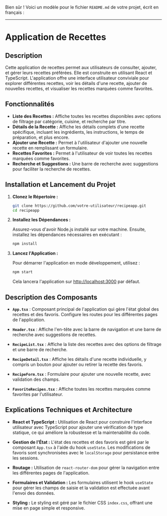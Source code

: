 Bien sûr ! Voici un modèle pour le fichier `README.md` de votre projet, écrit en français :

---

# Application de Recettes

## Description

Cette application de recettes permet aux utilisateurs de consulter, ajouter, et gérer leurs recettes préférées. Elle est construite en utilisant React et TypeScript. L'application offre une interface utilisateur conviviale pour explorer différentes recettes, voir les détails d'une recette, ajouter de nouvelles recettes, et visualiser les recettes marquées comme favorites.

## Fonctionnalités

- **Liste des Recettes :** Affiche toutes les recettes disponibles avec options de filtrage par catégorie, cuisine, et recherche par titre.
- **Détails de la Recette :** Affiche les détails complets d'une recette spécifique, incluant les ingrédients, les instructions, le temps de préparation, et plus encore.
- **Ajouter une Recette :** Permet à l'utilisateur d'ajouter une nouvelle recette en remplissant un formulaire.
- **Recettes Favorites :** Permet à l'utilisateur de voir toutes les recettes marquées comme favorites.
- **Recherche et Suggestions :** Une barre de recherche avec suggestions pour faciliter la recherche de recettes.

## Installation et Lancement du Projet

1. **Clonez le Répertoire :**

   ```bash
   git clone https://github.com/votre-utilisateur/recipeapp.git
   cd recipeapp
   ```

2. **Installez les Dépendances :**

   Assurez-vous d'avoir Node.js installé sur votre machine. Ensuite, installez les dépendances nécessaires en exécutant :

   ```bash
   npm install
   ```

3. **Lancez l'Application :**

   Pour démarrer l'application en mode développement, utilisez :

   ```bash
   npm start
   ```

   Cela lancera l'application sur [http://localhost:3000](http://localhost:3000) par défaut.

## Description des Composants

- **`App.tsx`** : Composant principal de l'application qui gère l'état global des recettes et des favoris. Configure les routes pour les différentes pages de l'application.

- **`Header.tsx`** : Affiche l'en-tête avec la barre de navigation et une barre de recherche avec suggestions de recettes.

- **`RecipeList.tsx`** : Affiche la liste des recettes avec des options de filtrage et une barre de recherche.

- **`RecipeDetail.tsx`** : Affiche les détails d'une recette individuelle, y compris un bouton pour ajouter ou retirer la recette des favoris.

- **`RecipeForm.tsx`** : Formulaire pour ajouter une nouvelle recette, avec validation des champs.

- **`FavoriteRecipes.tsx`** : Affiche toutes les recettes marquées comme favorites par l'utilisateur.

## Explications Techniques et Architecture

- **React et TypeScript :** Utilisation de React pour construire l'interface utilisateur avec TypeScript pour ajouter une vérification de type statique, ce qui améliore la robustesse et la maintenabilité du code.

- **Gestion de l'État :** L'état des recettes et des favoris est géré par le composant `App.tsx` à l'aide du hook `useState`. Les modifications de favoris sont synchronisées avec le `localStorage` pour persistance entre les sessions.

- **Routage :** Utilisation de `react-router-dom` pour gérer la navigation entre les différentes pages de l'application.

- **Formulaires et Validation :** Les formulaires utilisent le hook `useState` pour gérer les champs de saisie et la validation est effectuée avant l'envoi des données.

- **Styling :** Le styling est géré par le fichier CSS `index.css`, offrant une mise en page simple et responsive.
